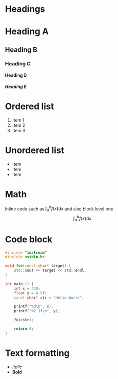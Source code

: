 # Headings
# Heading A
## Heading B
### Heading C
#### Heading D
##### Heading E

# Ordered list
1. Item 1
2. Item 2
3. Item 3

# Unordered list
- Item
- Item
- Item

# Math
Inline code such as $\int_a^b f(x) dx$ and also block level one
$$\int_a^b f(x)dx$$

# Code block
```cpp
#include "iostream"
#include <stdio.h>

void foo(const char* target) {
    std::cout << target << std::endl;
}

int main () {
    int x = 420;
    float y = 6.9f;
    const char* str = "Hello World";

    printf("%d\n", x);
    printf("%2.1f\n", y);

    foo(str);

    return 0;
}
```

# Text formatting
- _italic_
- **Bold**

<!--# Images-->
<!--![Dragon](assets/dragon.png)-->
